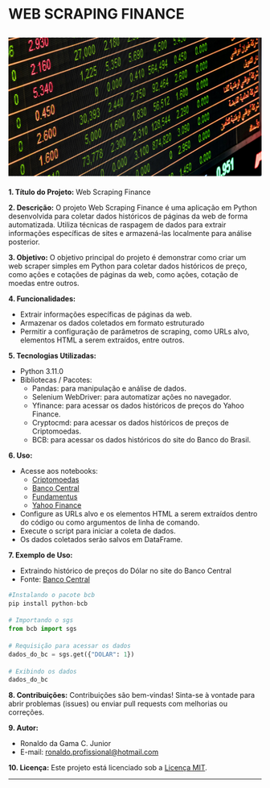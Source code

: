 # WEB SCRAPING FINANCE
![imagem_de_precos_acoes](assets/webscraping_project.jpg)
---

**1. Título do Projeto:**  Web Scraping Finance

**2. Descrição:**
   O projeto Web Scraping Finance é uma aplicação em Python desenvolvida para coletar dados históricos de páginas da web de forma automatizada. Utiliza técnicas de raspagem de dados para extrair informações específicas de sites e armazená-las localmente para análise posterior.

**3. Objetivo:**
   O objetivo principal do projeto é demonstrar como criar um web scraper simples em Python para coletar dados históricos de preço, como ações e cotações de páginas da web, como ações, cotação de moedas entre outros.

**4. Funcionalidades:**
   - Extrair informações específicas de páginas da web.
   - Armazenar os dados coletados em formato estruturado
   - Permitir a configuração de parâmetros de scraping, como URLs alvo, elementos HTML a serem extraídos, entre outros.

**5. Tecnologias Utilizadas:**
   - Python 3.11.0
   - Bibliotecas / Pacotes:
     - Pandas: para manipulação e análise de dados.
     - Selenium WebDriver: para automatizar ações no navegador.
     - Yfinance: para acessar os dados históricos de preços do Yahoo Finance.
     - Cryptocmd: para acessar os dados históricos de preços de Criptomoedas.
     - BCB: para acessar os dados históricos do site do Banco do Brasil.

**6. Uso:**
- Acesse aos notebooks:
    - [Criptomoedas](notebooks/criptomoedas.ipynb)
    - [Banco Central](notebooks/dados_banco_central.ipynb)
    - [Fundamentus](notebooks/dados_fundamentus.ipynb)
    - [Yahoo Finance](notebooks/yahoo_finance.ipynb)
- Configure as URLs alvo e os elementos HTML a serem extraídos dentro do código ou como argumentos de linha de comando.
- Execute o script para iniciar a coleta de dados.
- Os dados coletados serão salvos em DataFrame.

**7. Exemplo de Uso:**
- Extraindo histórico de preços do Dólar no site do Banco Central
- Fonte: [Banco Central](https://www.bcb.gov.br/)

```python
#Instalando o pacote bcb
pip install python-bcb

# Importando o sgs
from bcb import sgs

# Requisição para acessar os dados
dados_do_bc = sgs.get({"DOLAR": 1})

# Exibindo os dados
dados_do_bc

   ```

**8. Contribuições:**
   Contribuições são bem-vindas! Sinta-se à vontade para abrir problemas (issues) ou enviar pull requests com melhorias ou correções.

**9. Autor:**
   - Ronaldo da Gama C. Junior
   - E-mail: ronaldo.profissional@hotmail.com

**10. Licença:**
   Este projeto está licenciado sob a [Licença MIT](https://opensource.org/licenses/MIT).

---